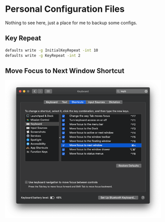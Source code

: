 # Personal Configuration Files

Nothing to see here, just a place for me to backup some configs.

## Key Repeat

```bash
defaults write -g InitialKeyRepeat -int 10
defaults write -g KeyRepeat -int 2
```

## Move Focus to Next Window Shortcut

![screenshot](./move_window_focus.png)
